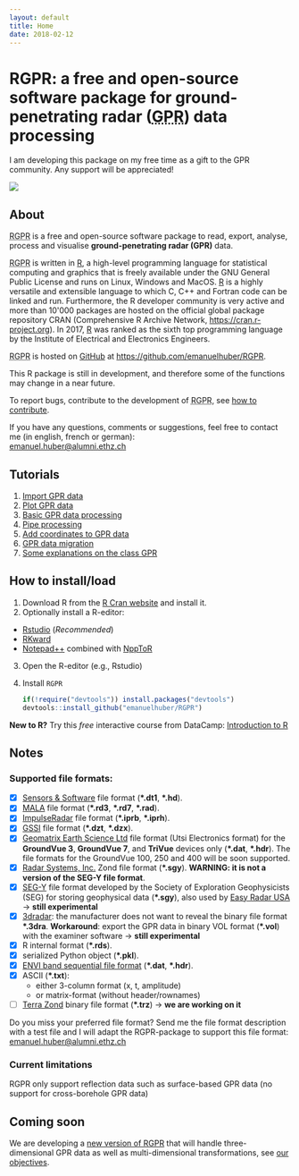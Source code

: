 ```yaml
---
layout: default
title: Home
date: 2018-02-12
---
```


<!--
# RGPR: a free and open-source software package to process and visualise <acronym title="Ground Penetrating Radar">GPR</acronym> data
-->

# RGPR: a free and open-source software package for ground-penetrating radar (<acronym title="Ground Penetrating Radar">GPR</acronym>) data processing

<p class="message"> 
I am developing this package on my free time as a gift to the GPR community. Any support will be appreciated!
</p>


[![](https://bmc-cdn.nyc3.digitaloceanspaces.com/BMC-button-images/custom_images/orange_img.png)](https://www.buymeacoffee.com/EmanuelHuber)



## About

<p>
<acronym title="a R package for Ground Penetrating Radar data processing">RGPR</acronym> is a free and open-source software package to read, export, analyse, process and visualise <strong>ground-penetrating radar (GPR)</strong> data.
 </p>
 
<p> 
<acronym title="a R package for Ground Penetrating Radar data processing">RGPR</acronym> is written in <a href="https://cran.r-project.org/" title="R Cran">R</a>, a high-level  programming language for statistical computing and graphics that is freely available under the GNU General Public License and runs on Linux, Windows and MacOS. <a href="https://cran.r-project.org/" title="R Cran">R</a> is a highly versatile and extensible language to which   C,   C++  and   Fortran   code  can  be   linked  and  run. Furthermore,  the  R  developer  community  is  very  active  and more  than  10'000  packages  are  hosted  on  the  official  global package    repository    CRAN    (Comprehensive    R    Archive Network, <a href="https://cran.r-project.org/" title="R Cran">https://cran.r-project.org</a>). In 2017, <a href="https://cran.r-project.org/" title="R Cran">R</a> was   ranked  as   the   sixth   top programming   language   by   the   Institute   of   Electrical   and  Electronics Engineers.
</p>

<p>    
<acronym title="a R package for Ground Penetrating Radar data processing">RGPR</acronym> is hosted on <a href="https://github.com/" title="GitHub">GitHub</a> at <a href="https://github.com/emanuelhuber/RGPR" title="RGPR on GitHub">https://github.com/emanuelhuber/RGPR</a>. 
</p>

<p>This R package is still in development, and therefore some of the functions may change in a near future. </p>

<p>To report bugs, contribute to the development of <acronym title="R-package for Ground Penetrating Radar data processing">RGPR</acronym>, see <a href="https://github.com/emanuelhuber/RGPR/blob/master/CONTRIBUTING.md" title="how to contribute">how to contribute</a>.</p>


<p>If you have any questions, comments or suggestions, feel free to contact me (in english, french or german):<br/><a href="mailto:emanuel.huber@alumni.ethz.ch">emanuel.huber@alumni.ethz.ch</a></p>


## Tutorials

1. [Import GPR data](00_RGPR_tutorial_import-GPR-data)
2. [Plot GPR data](01_RGPR_tutorial_plot-GPR-data)
3. [Basic GPR data processing](02_RGPR_tutorial_basic-GPR-data-processing)
4. [Pipe processing](03_RGPR_tutorial_processing-GPR-data-with-pipe-operator)
5. [Add coordinates to GPR data](04_RGPR_tutorial_GPR-data-survey)
6. [GPR data migration](05_RGPR_tutorial_GPR-data-migration)
7. [Some explanations on the class GPR](06_RGPR_tutorial_class-GPR)


## How to install/load


1. Download R from the [R Cran website](http://cran.r-project.org) and install it.
2. Optionally install a R-editor:
  * [Rstudio](https://www.rstudio.com/) (*Recommended*)
  * [RKward](https://rkward.kde.org/)
  * [Notepad++](https://notepad-plus-plus.org/) combined with [NppToR](https://sourceforge.net/projects/npptor/)
3. Open the R-editor (e.g., Rstudio)
4. Install `RGPR`

    ```r
    if(!require("devtools")) install.packages("devtools")
    devtools::install_github("emanuelhuber/RGPR")
    ```


**New to R?** Try this *free* interactive course from DataCamp: [Introduction to R](https://www.datacamp.com/courses/free-introduction-to-r)

## Notes

### Supported file formats:

- [x] [Sensors & Software](https://www.sensoft.ca) file format (**\*.dt1**, **\*.hd**).
- [x] [MALA](https://www.malagpr.com.au) file format (**\*.rd3**, **\*.rd7**, **\*.rad**).
- [x] [ImpulseRadar](https://www.impulseradar.se) file format (**\*.iprb**, **\*.iprh**).
- [X] [GSSI](https://www.geophysical.com) file format (**\*.dzt**, **\*.dzx**).
- [X] [Geomatrix Earth Science Ltd](https://www.geomatrix.co.uk/) file format (Utsi Electronics format) for the **GroundVue 3**, **GroundVue 7**, and **TriVue** devices only (**\*.dat**, **\*.hdr**). The file formats for the GroundVue 100, 250 and 400 will be soon supported.
- [x] [Radar Systems, Inc.](http://www.radsys.lv) Zond file format (**\*.sgy**). **WARNING: it is not a version of the SEG-Y file format**.
- [X] [SEG-Y](https://en.wikipedia.org/wiki/SEG-Y) file format developed by the Society of Exploration Geophysicists (SEG) for storing geophysical data (**\*.sgy**), also used by [Easy Radar USA](https://easyradusa.com) -> **still experimental**
- [X] [3dradar](http://3d-radar.com/): the manufacturer does not want to reveal the binary file format **\*.3dra**. **Workaround**: export the GPR data in binary VOL format (**\*.vol**)  with the examiner software -> **still experimental**
- [X] R internal format (**\*.rds**).
- [X] serialized Python object (**\*.pkl**).
- [X] [ENVI band sequential file format](https://www.harrisgeospatial.com/docs/ENVIImageFiles.html) (**\*.dat**, **\*.hdr**).
- [X] ASCII (**\*.txt**): 
  	- either 3-column format (x, t, amplitude) 
    - or matrix-format (without header/rownames)
- [ ] [Terra Zond](http://terrazond.ru/) binary file format (**\*.trz**) -> **we are working on it**

<p>Do you miss your preferred file format? Send me the file format description with a test file and I will adapt the RGPR-package to support this file format:<br/><a href="mailto:emanuel.huber@alumni.ethz.ch">emanuel.huber@alumni.ethz.ch</a></p>

### Current limitations

RGPR only support reflection data such as surface-based GPR data (no support for cross-borehole GPR data)

## Coming soon

We are developing a <a href="https://github.com/emanuelhuber/RGPR/tree/develop">new version of RGPR</a> that will handle three-dimensional GPR data as well as multi-dimensional transformations, see <a href="2018_huber-and-hans_RGPR-new-R-package_notes.pdf">our objectives</a>.

<!--
$$\forall x \in R$$
-->
